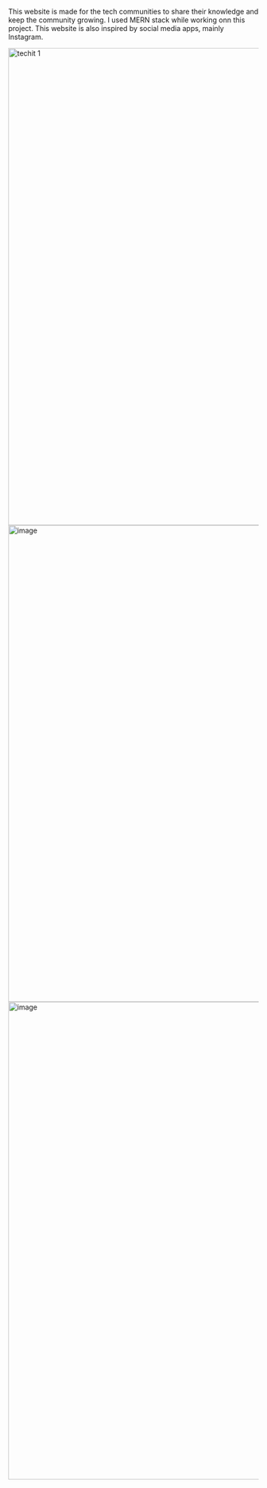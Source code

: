 This website is made for the tech communities to share their knowledge and keep the community growing. I used MERN stack while working onn this project. This website is also inspired by social media apps, mainly Instagram.

<img width="959" alt="techit 1" src="https://user-images.githubusercontent.com/89639472/192371998-cb9dada4-d2a4-4451-a1f8-84acdf0028e0.png">
<img width="958" alt="image" src="https://user-images.githubusercontent.com/89639472/225681900-7ebc30e5-badc-450f-9311-a877fa475d0a.png">
<img width="960" alt="image" src="https://user-images.githubusercontent.com/89639472/225682420-a8d141d3-51fb-4912-a1f3-eab5a07cb7b5.png">

